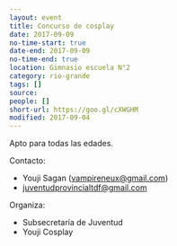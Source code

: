 ```yaml
---
layout: event 
title: Concurso de cosplay
date: 2017-09-09
no-time-start: true
date-end: 2017-09-09
no-time-end: true
location: Gimnasio escuela N°2
category: rio-grande
tags: []
source: 
people: []
short-url: https://goo.gl/cXWGHM
modified: 2017-09-04
---
```


Apto para todas las edades.

Contacto: 

- Youji Sagan (vampireneux@gmail.com)
- juventudprovincialtdf@gmail.com

Organiza:

- Subsecretaría de Juventud
- Youji Cosplay
